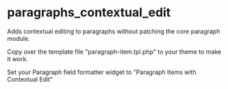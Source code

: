 # paragraphs_contextual_edit
Adds contextual editing to paragraphs without patching the core paragraph module.

Copy over the template file "paragraph-item.tpl.php" to your theme to make it work.

Set your Paragraph field formatter widget to "Paragraph Items with Contextual Edit"
